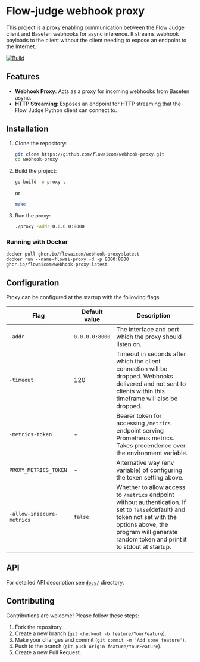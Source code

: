 # Flow-judge webhook proxy

This project is a proxy enabling communication between the Flow Judge client and Baseten webhooks 
for async inference. It streams webhook payloads to the client without the client needing
to expose an endpoint to the Internet. 

<a href="https://github.com/flowaicom/webhook-proxy/actions/workflows/release.yml" target="_blank">
    <img src="https://github.com/flowaicom/webhook-proxy/actions/workflows/release.yml/badge.svg" alt="Build">
</a>

## Features

- **Webhook Proxy**: Acts as a proxy for incoming webhooks from Baseten async.
- **HTTP Streaming**: Exposes an endpoint for HTTP streaming that the Flow Judge Python client can connect to.

## Installation

1. Clone the repository:
   ```bash
   git clone https://github.com/flowaicom/webhook-proxy.git
   cd webhook-proxy
   ```
2. Build the project:
   ```bash
   go build -o proxy .
   ```
   or
   ```bash
   make
   ```

3. Run the proxy:
   ```bash
   ./proxy -addr 0.0.0.0:8000
   ```

### Running with Docker

```
docker pull ghcr.io/flowaicom/webhook-proxy:latest
docker run --name=flowai-proxy -d -p 8000:8000 ghcr.io/flowaicom/webhook-proxy:latest
```

## Configuration

Proxy can be configured at the startup with the following flags.

| Flag                      | Default value  | Description                                                                                                                                                                                                           |
|---------------------------|----------------|-----------------------------------------------------------------------------------------------------------------------------------------------------------------------------------------------------------------------|
| `-addr`                   | `0.0.0.0:8000` | The interface and port which the proxy should listen on.                                                                                                                                                              |
| `-timeout`                | 120            | Timeout in seconds after which the client connection will be dropped. Webhooks delivered and not sent to clients within this timeframe will also be dropped.                                                          |
| `-metrics-token`          | -              | Bearer token for accessing `/metrics` endpoint serving Prometheus metrics. Takes precendence over the environment variable.                                                                                           |
| `PROXY_METRICS_TOKEN`     | -              | Alternative way (env variable) of configuring the token setting above.                                                                                                                                                |
| `-allow-insecure-metrics` | `false`        | Whether to allow access to `/metrics` endpoint without authentication. If set to `false`(default) and token not set with the options above, the program will generate random token and print it to stdout at startup. 

## API

For detailed API description see [`docs/`](https://github.com/flowaicom/webhook-proxy/tree/main/docs)
directory.

## Contributing

Contributions are welcome! Please follow these steps:

1. Fork the repository.
2. Create a new branch (`git checkout -b feature/YourFeature`).
3. Make your changes and commit (`git commit -m 'Add some feature'`).
4. Push to the branch (`git push origin feature/YourFeature`).
5. Create a new Pull Request.
